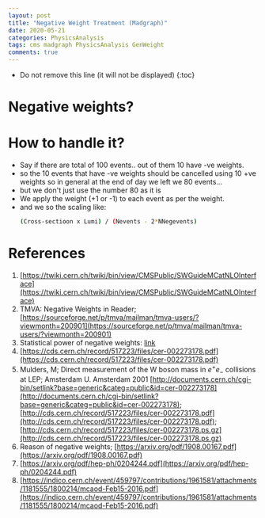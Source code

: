 ```yaml
---
layout: post
title: "Negative Weight Treatment (Madgraph)"
date: 2020-05-21
categories: PhysicsAnalysis
tags: cms madgraph PhysicsAnalysis GenWeight
comments: true
---
```


- Do not remove this line (it will not be displayed)
  {:toc}

# Negative weights?

# How to handle it?

- Say if there are total of 100 events.. out of them 10 have -ve weights.
- so the 10 events that have -ve weights should be cancelled using 10 +ve weights so in general at the end of day we left we 80 events...
- but we don't just use the number 80 as it is
- We apply the weight (+1 or -1) to each event as per the weight.
- and we so the scaling like:
  ```bash
  (Cross-sectioon x Lumi) / (Nevents - 2*NNegevents)
  ```

# References

1. [https://twiki.cern.ch/twiki/bin/view/CMSPublic/SWGuideMCatNLOInterface](https://twiki.cern.ch/twiki/bin/view/CMSPublic/SWGuideMCatNLOInterface)
1. TMVA: Negative Weights in Reader; [https://sourceforge.net/p/tmva/mailman/tmva-users/?viewmonth=200901](https://sourceforge.net/p/tmva/mailman/tmva-users/?viewmonth=200901)
1. Statistical power of negative weights: [link](https://indico.cern.ch/event/402226/contributions/954106/attachments/805866/1104387/WG1_-_VH-VBF_subgroup_-_24-06-2015.pdf)
1. [https://cds.cern.ch/record/517223/files/cer-002273178.pdf](https://cds.cern.ch/record/517223/files/cer-002273178.pdf)
1. Mulders, M; Direct measurement of the W boson mass in $e^{+}e_{-}$ collisions at LEP; Amsterdam U. Amsterdam 2001 [http://documents.cern.ch/cgi-bin/setlink?base=generic&categ=public&id=cer-002273178](http://documents.cern.ch/cgi-bin/setlink?base=generic&categ=public&id=cer-002273178); [http://cds.cern.ch/record/517223/files/cer-002273178.pdf](http://cds.cern.ch/record/517223/files/cer-002273178.pdf); [http://cds.cern.ch/record/517223/files/cer-002273178.ps.gz](http://cds.cern.ch/record/517223/files/cer-002273178.ps.gz)
1. Reason of negative weights; [https://arxiv.org/pdf/1908.00167.pdf](https://arxiv.org/pdf/1908.00167.pdf)
1. [https://arxiv.org/pdf/hep-ph/0204244.pdf](https://arxiv.org/pdf/hep-ph/0204244.pdf)
1. [https://indico.cern.ch/event/459797/contributions/1961581/attachments/1181555/1800214/mcaod-Feb15-2016.pdf](https://indico.cern.ch/event/459797/contributions/1961581/attachments/1181555/1800214/mcaod-Feb15-2016.pdf)
